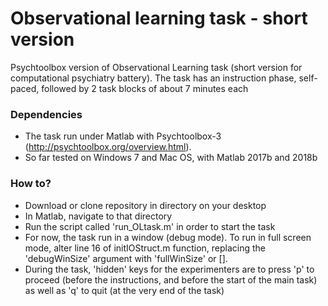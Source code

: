 # Observational learning task - short version
Psychtoolbox version of Observational Learning task (short version for computational psychiatry battery).
The task has an instruction phase, self-paced, followed by 2 task blocks of about 7 minutes each

### Dependencies
- The task run under Matlab with Psychtoolbox-3 (http://psychtoolbox.org/overview.html).
- So far tested on Windows 7 and Mac OS, with Matlab 2017b and 2018b

### How to?
- Download or clone repository in directory on your desktop
- In Matlab, navigate to that directory
- Run the script called 'run_OLtask.m' in order to start the task
- For now, the task run in a window (debug mode). To run in full screen mode, alter line 16 of initIOStruct.m function, replacing the 'debugWinSize' argument with 'fullWinSize' or [].
- During the task, 'hidden' keys for the experimenters are to press 'p' to proceed (before the instructions, and before the start of the main task) as well as 'q' to quit (at the very end of the task)
